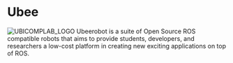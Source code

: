 # Ubee
![UBICOMPLAB_LOGO](https://github.com/OpenSource-ubicomp/Ubee/assets/57317636/5d045303-7fad-49b0-bdde-2bf8c273a407)
Ubeerobot is a suite of Open Source ROS compatible robots that aims to provide students, developers, and researchers a low-cost platform in creating new exciting applications on top of ROS.
